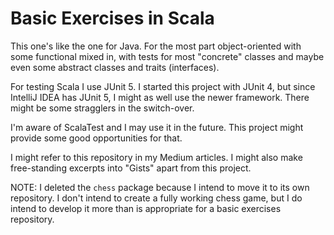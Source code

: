 # Basic Exercises in Scala

This one's like the one for Java. For the most part object-oriented with some 
functional mixed in, with tests for most "concrete" classes and maybe even some 
abstract classes and traits (interfaces).

For testing Scala I use JUnit 5. I started this project with JUnit 4, but since 
IntelliJ IDEA has JUnit 5, I might as well use the newer framework. There might 
be some stragglers in the switch-over.

I'm aware of ScalaTest and I may use it in the future. This project might 
provide some good opportunities for that.

I might refer to this repository in my Medium articles. I might also make 
free-standing excerpts into "Gists" apart from this project.

NOTE: I deleted the `chess` package because I intend to move it to its own 
repository. I don't intend to create a fully working chess game, but I do 
intend to develop it more than is appropriate for a basic exercises repository.